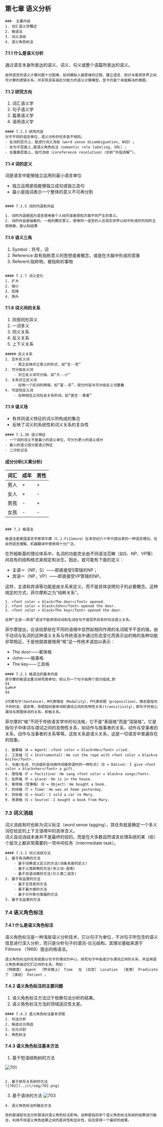 ## 第七章 语义分析
~~~~
###  主要内容
1. 词汇语义学概述
2. 格语法
3. 词义消歧
4. 语义角色标注

~~~~

#### 7.1.1 什么是语义分析
通过语言本身所表达的语义，词义、句义或整个语篇所表达的语义。
~~~~
自然语言的语义计算问题十分困难，如何模拟人脑思维的过程，建立语言、知识与客观世界之间可计算的逻辑关系，并实现具有高区分能力的语义计算模型，至今仍是个未能解决的难题。
~~~~

#### 7.1.2 研究方向
1. 词汇语义学
2. 句子语义学
3. 篇章语义学
4. 语用语义学
~~~~
#### 7.1.3 研究内容
对于不同的语言单位，语义分析的任务各不相同。  
- 在词的层次上，是进行词义消歧（word sense disambiguation, WSD）;  
- 在句子层面上,是语义角色标注（semantic role labeling, SRL）;  
- 在篇章层面上，指代消歧（coreference resolution）（也称“共指消解”）。
~~~~

#### 7.1.4 词的定义
词是语言中能够独立运用的最小语言单位

- 独立运用是指能够独立成句或独立造句
- 最小是指词表示一个整体的意义不可再分割
~~~~

#### 7.1.5 词的内涵和外延

1. 词的内涵是因为语言使用者个人经历或者感知方面不同产生的意义。
2. 词的外延是抽象的、一般的概念意义，使用同一语言的人在现实世界认知中形成的共同的主观映像，是认知结果

~~~~
#### 7.1.6 语义三角
1. Symbol：符号，词
2. Reference:具有指称意义的思想或者概念，或是在大脑中形成的意象
3. Referent:指称物，被指称的事物
~~~~

#### 7.1.7 词义变化
1. 扩大
2. 缩小
3. 贬降
4. 扬升
~~~~
#### 7.1.8 词义间的关系
1. 同音同形异义
2. 一词多义
3. 同义关系
4. 反义关系
5. 上下义关系
~~~~
##### 反义关系
1. 互补反义词
	- 真正反映对立意义的形式，如“生--死”
2. 可分级反义词
	- 对立反义词可分级，如“大--小”
3. 关系对立反义词
	- 反映一个区间的两端，如“富--穷”，部分内容与可分级反义词重叠
4. 可逆性反义词
	- 反映相互之间社会关系的词，如“医生--患者”
~~~~
#### 7.1.9 语义场
- 有共同语义特征的词义所构成的集合
- 反映了词义的系统性和词义关系的复杂性
~~~~
#### 7.1.10 语义特征
- 一个词的词义不是最小的语义单位，可分为更小的语义成分
- 最小的语义成分是语义特征
- 二分标记法
~~~~
#### 成分分析(义素分析)

|  词汇   | 成年  |男性  |
|  ----  | ----  |----  |
| 男人  | + | +  |
| 女人  | + | -  |
| 男孩  | - | +  |
| 女孩  | - | -  |

~~~~

### 7.2 格语法

格语法是美国语言学家菲尔摩（C.J.Fi11more）在本世纪六十年代提出来的一种语言理论。在自然语言理解、机器翻译中使用得十分广泛。
~~~~
在乔姆斯基的理论体系中，名词的功能完全由不同语法范畴（如S、NP、VP等）间具有的结构格式来规定和派生。因此，就可能有下面的定义：
- 主语＝〔NP，S〕——即直接受S管辖的NP；
- 宾语＝〔NP，VP〕——即直接受VP管辖的NP。


这样，主语和宾语等功能是由关系来定义，而不是具体说明句子的必要概念。这种规定的方式，菲尔摩称之为“纯粹关系”。
~~~~
1. <font color = black>The door</font> opened.
2. <font color = black>John</font> opened the door.
3. <font color = black>The key</font> opened the door.

这种“主语——宾语”语法不能体现动词和名词在句子底层所具有的句法语义关系。
~~~~
菲尔摩提出，应该给那些在不同的语境中显然起相同作用的名词赋予不变的值。由于动词与名词的这种语义关系与传统语法中通过形态变化而表示出的格的各种功能非常相近，于是他就直接借用“格”这一传统术语加以表示：

- The door——客体格
- John——施事格
- The key——工具格
~~~~
#### 7.2.1 格语法的基本内容
菲尔摩的格语法重点研究简单句。他认为一个句子由两个部分组成,即  
$$
S=M+P
$$  

S代表句子(Sentence)，M代表情态（Modality），P代表命题（proposition）。情态是指句子的时态、语态等，命题指的是体词和谓词之间的及物性关系(transitivity），即句子的核心谓词与周围体词的关系，即格关系。
~~~~
菲尔摩的“格”不同于传统语言学中的句法格，它不是“表层格”而是“深层格”。它是指句子中体词与谓词之间的及物性关系，如动作与施事者的关系，动作与受事者的关系，动作与当事者的关系等等。这些关系是语义关系，这是一切语言中普遍存在的现象。
~~~~
1. 施事格（A = Agent）：<font color = black>He</font> cried.
2. 工具格（I = Instrumental）：He cut the rope with <font color = black>a knife</font>.
3. 与格(名词、代词或形容词用作间接宾语时的一种形式)（D = Dative）：I give <font color = black>her</font> a gift.
4. 使役格（F = Factitive）：He sang <font color = black>a song</font>.
5. 处所格（P = place）：He is in the house.
6. 客体格（受事格）（O = Object）：He bought a book.
7. 时间格（T = Time）：He was at home yesterday.
8. 目标格（G = Goal）：I sold a car to Mary.
9. 来源格（S = Source）：I bought a book from Mary.

~~~~
### 7.3 词义消歧
词义消歧有时也称为词义标注（word sense tagging），其任务就是确定一个多义词在给定的上下文语境中的具体含义。  
词义自动消歧本身并不是最终的目的，而是在大多数自然语言处理系统的某（些）个层次上都非常需要的一项中间任务（intermediate task）。
~~~~
#### 7.3.1 词义消歧方法
1. 基于有词典的方法
	- 基于词典语义定义的方法(词条本身的定义)
	- 基于义类辞典的方法(多义词-语境)
	- 基于双语词典的方法(引入第二语言)
2. 基于有监督的方法
	- 基于互信息的方法
	- 基于最大熵的方法
	- 基于贝叶斯分类器的方法 
3. 基于无监督的方法
~~~~
### 7.4 语义角色标注
#### 7.4.1 什么是语义角色标注
语义角色标注是一种浅层语义分析技术，它以句子为单位，不对句子所包含的语义信息进行深入分析，而只是分析句子的谓词-论元结构，其理论基础来源于Fillmore （1968）提出的格语法。
~~~~
语义角色标注的任务就是以句子的谓词为中心，研究句子中各成分与谓词之间的关系，并且用语义角色来描述它们之间的关系。例如：  
［特朗普］ Agent 　［昨天晚上］ Time 　在　［白宫］ Location 　［发表］ Predicate 　了　［演说］ Patient 。
~~~~
#### 7.4.2 语义角色标注的主要问题
1. 语义角色标注方法过于依赖句法分析的结果。
2. 语义角色标注方法的领域适应性太差。

~~~~
#### 7.4.3 语义角色标注基本流程
1. 句法分析
2. 候选论元筛选
3. 论元识别
4. 角色标注
~~~~
#### 7.4.3 语义角色标注基本方法
1. 基于短语结构树的方法

![701](../cl/img/701.png)
~~~~

2. 基于依存关系树的方法
![702](../cl/img/702.png)
~~~~
3. 基于语块的方法
![703](../cl/img/703.png)
~~~~
4. 语义角色标注的融合方法

目的是减轻句法分析错误对语义角色标注影响。这种是指将多个语义角色标注系统的结果进行融合，利用不同语义角色结果之间的差异性和互补性，综合获得一个最好的结果。
